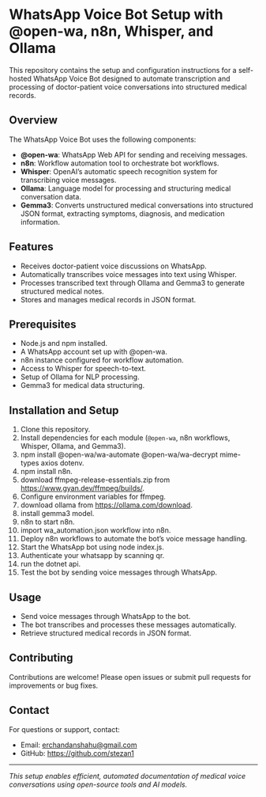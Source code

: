 # WhatsApp Voice Bot Setup with @open-wa, n8n, Whisper, and Ollama

This repository contains the setup and configuration instructions for a self-hosted WhatsApp Voice Bot designed to automate transcription and processing of doctor-patient voice conversations into structured medical records.

## Overview

The WhatsApp Voice Bot uses the following components:
- **@open-wa**: WhatsApp Web API for sending and receiving messages.
- **n8n**: Workflow automation tool to orchestrate bot workflows.
- **Whisper**: OpenAI’s automatic speech recognition system for transcribing voice messages.
- **Ollama**: Language model for processing and structuring medical conversation data.
- **Gemma3**: Converts unstructured medical conversations into structured JSON format, extracting symptoms, diagnosis, and medication information.

## Features

- Receives doctor-patient voice discussions on WhatsApp.
- Automatically transcribes voice messages into text using Whisper.
- Processes transcribed text through Ollama and Gemma3 to generate structured medical notes.
- Stores and manages medical records in JSON format.

## Prerequisites

- Node.js and npm installed.
- A WhatsApp account set up with @open-wa.
- n8n instance configured for workflow automation.
- Access to Whisper for speech-to-text.
- Setup of Ollama for NLP processing.
- Gemma3 for medical data structuring.

## Installation and Setup

1. Clone this repository.
2. Install dependencies for each module (`@open-wa`, n8n workflows, Whisper, Ollama, and Gemma3).
3. npm install @open-wa/wa-automate @open-wa/wa-decrypt mime-types axios dotenv.
4. npm install n8n.
5. download ffmpeg-release-essentials.zip from https://www.gyan.dev/ffmpeg/builds/.
6. Configure environment variables for ffmpeg.
7. download ollama from https://ollama.com/download.
8. install gemma3 model.
9. n8n to start n8n.
10. import wa_automation.json workflow into n8n.
11. Deploy n8n workflows to automate the bot’s voice message handling.
12. Start the WhatsApp bot using node index.js.
13. Authenticate your whatsapp by scanning qr.
14. run the dotnet api.
15. Test the bot by sending voice messages through WhatsApp.

## Usage

- Send voice messages through WhatsApp to the bot.
- The bot transcribes and processes these messages automatically.
- Retrieve structured medical records in JSON format.

## Contributing

Contributions are welcome! Please open issues or submit pull requests for improvements or bug fixes.

## Contact

For questions or support, contact:

- Email: erchandanshahu@gmail.com
- GitHub: https://github.com/stezan1

---
*This setup enables efficient, automated documentation of medical voice conversations using open-source tools and AI models.*
